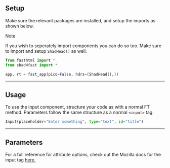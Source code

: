 ## Setup

Make sure the relevant packages are installed, and setup the imports as shown below.

> [!NOTE]
> If you wish to seperately import components you can do so too. Make sure to import and setup `ShadHead()` as well.

```python
from fasthtml import *
from shad4fast import *

app, rt = fast_app(pico=False, hdrs=(ShadHead(),))
```

---

## Usage

To use the input component, structure your code as with a normal FT method. Parameters follow the same structure as a normal `<input>` tag.

```python
Input(placeholder="Enter something", type="text", id="title")
```

---

## Parameters

For a full reference for attribute options, check out the Mozilla docs for the input tag <a href="https://developer.mozilla.org/en-US/docs/Web/HTML/Element/input" target="_blank">here.</a>
